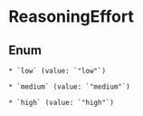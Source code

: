 
# ReasoningEffort

## Enum


    * `low` (value: `"low"`)

    * `medium` (value: `"medium"`)

    * `high` (value: `"high"`)



